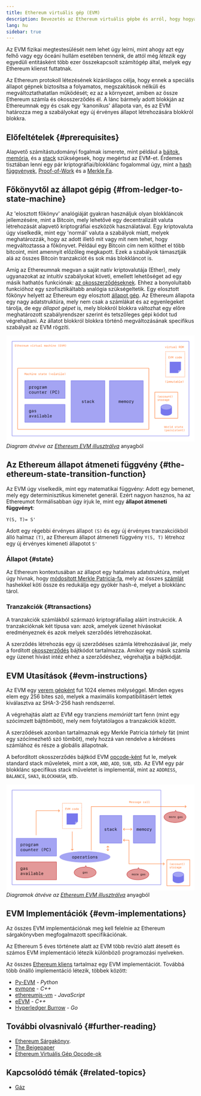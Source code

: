 ```yaml
---
title: Ethereum virtuális gép (EVM)
description: Bevezetés az Ethereum virtuális gépbe és arról, hogy hogyan kapcsolódik az állapothoz, tranzakciókhoz és okosszerződésekhez.
lang: hu
sidebar: true
---
```


Az EVM fizikai megtestesülését nem lehet úgy leírni, mint ahogy azt egy felhő vagy egy óceáni hullám esetében tennénk, de attól még _létezik_ egy egyedüli entitásként több ezer összekapcsolt számítógép által, melyek egy Ethereum klienst futtatnak.

Az Ethereum protokoll létezésének kizárólagos célja, hogy ennek a speciális állapot gépnek biztosítsa a folyamatos, megszakítások nélküli és megváltoztathatatlan működését; ez az a környezet, amiben az össze Ethereum számla és okosszerződés él. A lánc bármely adott blokkján az Ethereumnak egy és csak egy 'kanonikus' állapota van, és az EVM határozza meg a szabályokat egy új érvényes állapot létrehozására blokkról blokkra.

## Előfeltételek {#prerequisites}

Alapvető számítástudományi fogalmak ismerete, mint például a [bájtok](https://en.wikipedia.org/wiki/Byte), [memória](https://en.wikipedia.org/wiki/Computer_memory), és a [stack](<https://en.wikipedia.org/wiki/Stack_(abstract_data_type)>) szükségesek, hogy megértsd az EVM-et. Érdemes tisztában lenni egy pár kriptográfiai/blokklánc fogalommal úgy, mint a [hash függvények](https://en.wikipedia.org/wiki/Cryptographic_hash_function), [Proof-of-Work](https://en.wikipedia.org/wiki/Proof_of_work) és a [Merkle Fa](https://en.wikipedia.org/wiki/Merkle_tree).

## Főkönyvtől az állapot gépig {#from-ledger-to-state-machine}

Az 'elosztott főkönyv' analógiáját gyakran használjuk olyan blokkláncok jellemzésére, mint a Bitcoin, mely lehetővé egy decentralizált valuta létrehozását alapvető kriptográfiai eszközök használatával. Egy kriptovaluta úgy viselkedik, mint egy 'normál' valuta a szabályok miatt, melyek meghatározzák, hogy az adott illető mit vagy mit nem tehet, hogy megváltoztassa a főkönyvet. Például egy Bitcoin cím nem költhet el több bitcoint, mint amennyit előzőleg megkapott. Ezek a szabályok támasztják alá az összes Bitcoin tranzakciót és sok más blokkláncot is.

Amíg az Ethereumnak megvan a saját natív kriptovalutája (Ether), mely ugyanazokat az intuitív szabályokat követi, emellett lehetőséget ad egy másik hathatós funkciónak: [az okosszerződéseknek](/developers/docs/smart-contracts/). Ehhez a bonyolultabb funkcióhoz egy szofisztikáltabb analógia szükségeltetik. Egy elosztott főkönyv helyett az Ethereum egy elosztott [állapot gép](https://en.wikipedia.org/wiki/Finite-state_machine). Az Ethereum állapota egy nagy adatstruktúra, mely nem csak a számlákat és az egyenlegeket tárolja, de egy _állapot gépet_ is, mely blokkról blokkra változhat egy előre meghatározott szabályrendszer szerint és tetszőleges gépi kódot tud végrehajtani. Az állatot blokkról blokkra történő megváltozásának specifikus szabályait az EVM rögzíti.

![Egy diagram mely az EVM felépítését mutatja be](../../../../../developers/docs/evm/evm.png) _Diagram átvéve az [Ethereum EVM illusztrálva](https://takenobu-hs.github.io/downloads/ethereum_evm_illustrated.pdf)_ anyagból

## Az Ethereum állapot átmeneti függvény {#the-ethereum-state-transition-function}

Az EVM úgy viselkedik, mint egy matematikai függvény: Adott egy bemenet, mely egy determinisztikus kimenetet generál. Ezért nagyon hasznos, ha az Ethereumot formálisabban úgy írjuk le, mint egy **állapot átmeneti függvényt**:

```
Y(S, T)= S'
```

Adott egy régebbi érvényes állapot `(S)` és egy új érvényes tranzakciókból álló halmaz `(T)`, az Ethereum állapot átmeneti függvény `Y(S, T)` létrehoz egy új érvényes kimeneti állapotot `S'`

### Állapot {#state}

Az Ethereum kontextusában az állapot egy hatalmas adatstruktúra, melyet úgy hívnak, hogy [módosított Merkle Patricia-fa](https://eth.wiki/en/fundamentals/patricia-tree), mely az összes [számlát](/developers/docs/accounts/) hashekkel köti össze és redukálja egy gyökér hash-é, melyet a blokklánc tárol.

### Tranzakciók {#transactions}

A tranzakciók számlákból származó kriptográfiailag aláírt instrukciók. A tranzakcióknak két típusa van: azok, amelyek üzenet hívásokat eredményeznek és azok melyek szerződés létrehozásokat.

A szerződés létrehozás egy új szerződéses számla létrehozásával jár, mely a fordított [okosszerződés](/developers/docs/smart-contracts/anatomy/) bájtkódot tartalmazza. Amikor egy másik számla egy üzenet hívást intéz ehhez a szerződéshez, végrehajtja a bájtkódját.

## EVM Utasítások {#evm-instructions}

Az EVM egy [verem gépként](https://en.wikipedia.org/wiki/Stack_machine) fut 1024 elemes mélységgel. Minden egyes elem egy 256 bites szó, melyek a maximális kompatibilitásért lettek kiválasztva az SHA-3-256 hash rendszerrel.

A végrehajtás alatt az EVM egy tranziens _memóriát_ tart fenn (mint egy szócímzett bájttömböt), mely nem folytatólagos a tranzakciók között.

A szerződések azonban tartalmaznak egy Merkle Patricia _tárhely_ fát (mint egy szócímezhető szó tömböt), mely hozzá van rendelve a kérdéses számlához és része a globális állapotnak.

A befordított okosszerződés bájtkód EVM [opcode-ként](https://www.ethervm.io/) fut le, melyek standard stack műveletek, mint a `XOR`, `AND`, `ADD`, `SUB`, stb. Az EVM egy pár blokklánc specifikus stack műveletet is implementál, mint az `ADDRESS`, `BALANCE`, `SHA3`, `BLOCKHASH`, stb.

![Egy diagram, mely azt mutatja, hogy hol van szükség gázra az EVM műveleteknél](../../../../../developers/docs/gas/gas.png) _Diagramok átvéve az [Ethereum EVM illusztrálva](https://takenobu-hs.github.io/downloads/ethereum_evm_illustrated.pdf)_ anyagból

## EVM Implementációk {#evm-implementations}

Az összes EVM implementációnak meg kell felelnie az Ethereum sárgakönyvben megfogalmazott specifikációnak.

Az Ethereum 5 éves története alatt az EVM több revízió alatt átesett és számos EVM implementáció létezik különböző programozási nyelveken.

Az összes [Ethereum kliens](/developers/docs/nodes-and-clients/#clients) tartalmaz egy EVM implementációt. Továbbá több önálló implementáció létezik, többek között:

- [Py-EVM](https://github.com/ethereum/py-evm) - _Python_
- [evmone](https://github.com/ethereum/evmone) - _C++_
- [ethereumjs-vm](https://github.com/ethereumjs/ethereumjs-vm) - _JavaScript_
- [eEVM](https://github.com/microsoft/eevm) - _C++_
- [Hyperledger Burrow](https://github.com/hyperledger/burrow) - _Go_

## További olvasnivaló {#further-reading}

- [Ethereum Sárgakönyv](https://ethereum.github.io/yellowpaper/paper.pdf).
- [The Beigepaper](https://github.com/chronaeon/beigepaper)
- [Ethereum Virtuális Gép Opcode-ok](https://www.ethervm.io/)

## Kapcsolódó témák {#related-topics}

- [Gáz](/developers/docs/gas/)
